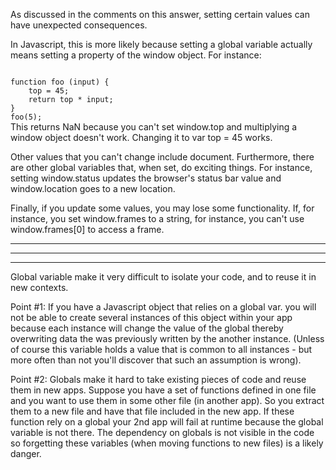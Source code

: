 As discussed in the comments on this answer, setting certain values can have unexpected consequences.

In Javascript, this is more likely because setting a global variable actually means setting a property of the window object. For instance:

<code>
function foo (input) {
    top = 45;
    return top * input;
}
foo(5);
</code>
This returns NaN because you can't set window.top and multiplying a window object doesn't work. Changing it to var top = 45 works.

Other values that you can't change include document. Furthermore, there are other global variables that, when set, do exciting things. For instance, setting window.status updates the browser's status bar value and window.location goes to a new location.

Finally, if you update some values, you may lose some functionality. If, for instance, you set window.frames to a string, for instance, you can't use window.frames[0] to access a frame.



<hr>

<hr>

<hr>


Global variable make it very difficult to isolate your code, and to reuse it in new contexts.




Point #1: If you have a Javascript object that relies on a global var. you will not be able to create several instances of this object within your app because each instance will change the value of the global thereby overwriting data the was previously written by the another instance. (Unless of course this variable holds a value that is common to all instances - but more often than not you'll discover that such an assumption is wrong).





Point #2: Globals make it hard to take existing pieces of code and reuse them in new apps. Suppose you have a set of functions defined in one file and you want to use them in some other file (in another app). So you extract them to a new file and have that file included in the new app. If these function rely on a global your 2nd app will fail at runtime because the global variable is not there. The dependency on globals is not visible in the code so forgetting these variables (when moving functions to new files) is a likely danger.